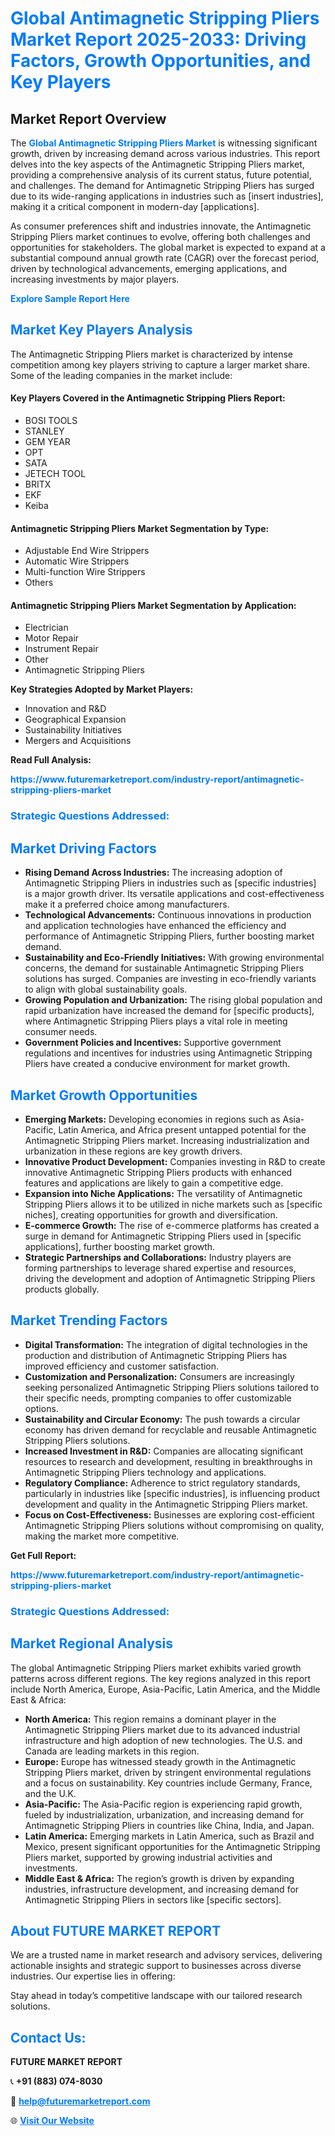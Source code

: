 <h1 style="color: #007BFF;">Global Antimagnetic Stripping Pliers Market Report 2025-2033: Driving Factors, Growth Opportunities, and Key Players</h1>

<section id="overview">
<h2>Market Report Overview</h2>
<p>The <a href="https://www.futuremarketreport.com/industry-report/antimagnetic-stripping-pliers-market" style="color: #007BFF; text-decoration: none;"><strong>Global Antimagnetic Stripping Pliers Market</strong></a> is witnessing significant growth, driven by increasing demand across various industries. This report delves into the key aspects of the Antimagnetic Stripping Pliers market, providing a comprehensive analysis of its current status, future potential, and challenges. The demand for Antimagnetic Stripping Pliers has surged due to its wide-ranging applications in industries such as [insert industries], making it a critical component in modern-day [applications].</p>
<p>As consumer preferences shift and industries innovate, the Antimagnetic Stripping Pliers market continues to evolve, offering both challenges and opportunities for stakeholders. The global market is expected to expand at a substantial compound annual growth rate (CAGR) over the forecast period, driven by technological advancements, emerging applications, and increasing investments by major players.</p>
</section>

<section id="overview">
<p><a href="https://www.futuremarketreport.com/request-sample/reportId=128069" style="color: #007BFF; text-decoration: none;"><strong>Explore Sample Report Here</strong></a></p>
</section>

<section id="key-players">
<h2 style="color: #007BFF;">Market Key Players Analysis</h2>
<p>The Antimagnetic Stripping Pliers market is characterized by intense competition among key players striving to capture a larger market share. Some of the leading companies in the market include:</p>
<h4>Key Players Covered in the Antimagnetic Stripping Pliers Report:</h4>
<ul><li>BOSI TOOLS</li><li>STANLEY</li><li>GEM YEAR</li><li>OPT</li><li>SATA</li><li>JETECH TOOL</li><li>BRITX</li><li>EKF</li><li>Keiba</li></ul>
<h4>Antimagnetic Stripping Pliers Market Segmentation by Type:</h4>
<ul><li>Adjustable End Wire Strippers</li><li>Automatic Wire Strippers</li><li>Multi-function Wire Strippers</li><li>Others</li></ul>

<h4>Antimagnetic Stripping Pliers Market Segmentation by Application:</h4>
<ul><li>Electrician</li><li>Motor Repair</li><li>Instrument Repair</li><li>Other</li><li>Antimagnetic Stripping Pliers</li></ul>
<p><strong>Key Strategies Adopted by Market Players:</strong></p>
<ul>
<li>Innovation and R&D</li>
<li>Geographical Expansion</li>
<li>Sustainability Initiatives</li>
<li>Mergers and Acquisitions</li>
</ul>
</section>

<section>
<p><strong>Read Full Analysis: </strong></p><a href="https://www.futuremarketreport.com/industry-report/antimagnetic-stripping-pliers-market" style="color: #007BFF; text-decoration: none;"><strong>https://www.futuremarketreport.com/industry-report/antimagnetic-stripping-pliers-market</strong></a>
<h3 style="color: #007BFF;">Strategic Questions Addressed:</h3>
</section>

<section id="driving-factors">
<h2 style="color: #007BFF;">Market Driving Factors</h2>
<ul>
<li><strong>Rising Demand Across Industries:</strong> The increasing adoption of Antimagnetic Stripping Pliers in industries such as [specific industries] is a major growth driver. Its versatile applications and cost-effectiveness make it a preferred choice among manufacturers.</li>
<li><strong>Technological Advancements:</strong> Continuous innovations in production and application technologies have enhanced the efficiency and performance of Antimagnetic Stripping Pliers, further boosting market demand.</li>
<li><strong>Sustainability and Eco-Friendly Initiatives:</strong> With growing environmental concerns, the demand for sustainable Antimagnetic Stripping Pliers solutions has surged. Companies are investing in eco-friendly variants to align with global sustainability goals.</li>
<li><strong>Growing Population and Urbanization:</strong> The rising global population and rapid urbanization have increased the demand for [specific products], where Antimagnetic Stripping Pliers plays a vital role in meeting consumer needs.</li>
<li><strong>Government Policies and Incentives:</strong> Supportive government regulations and incentives for industries using Antimagnetic Stripping Pliers have created a conducive environment for market growth.</li>
</ul>
</section>

<section id="growth-opportunities">
<h2 style="color: #007BFF;">Market Growth Opportunities</h2>
<ul>
<li><strong>Emerging Markets:</strong> Developing economies in regions such as Asia-Pacific, Latin America, and Africa present untapped potential for the Antimagnetic Stripping Pliers market. Increasing industrialization and urbanization in these regions are key growth drivers.</li>
<li><strong>Innovative Product Development:</strong> Companies investing in R&D to create innovative Antimagnetic Stripping Pliers products with enhanced features and applications are likely to gain a competitive edge.</li>
<li><strong>Expansion into Niche Applications:</strong> The versatility of Antimagnetic Stripping Pliers allows it to be utilized in niche markets such as [specific niches], creating opportunities for growth and diversification.</li>
<li><strong>E-commerce Growth:</strong> The rise of e-commerce platforms has created a surge in demand for Antimagnetic Stripping Pliers used in [specific applications], further boosting market growth.</li>
<li><strong>Strategic Partnerships and Collaborations:</strong> Industry players are forming partnerships to leverage shared expertise and resources, driving the development and adoption of Antimagnetic Stripping Pliers products globally.</li>
</ul>
</section>

<section id="trending-factors">
<h2 style="color: #007BFF;">Market Trending Factors</h2>
<ul>
<li><strong>Digital Transformation:</strong> The integration of digital technologies in the production and distribution of Antimagnetic Stripping Pliers has improved efficiency and customer satisfaction.</li>
<li><strong>Customization and Personalization:</strong> Consumers are increasingly seeking personalized Antimagnetic Stripping Pliers solutions tailored to their specific needs, prompting companies to offer customizable options.</li>
<li><strong>Sustainability and Circular Economy:</strong> The push towards a circular economy has driven demand for recyclable and reusable Antimagnetic Stripping Pliers solutions.</li>
<li><strong>Increased Investment in R&D:</strong> Companies are allocating significant resources to research and development, resulting in breakthroughs in Antimagnetic Stripping Pliers technology and applications.</li>
<li><strong>Regulatory Compliance:</strong> Adherence to strict regulatory standards, particularly in industries like [specific industries], is influencing product development and quality in the Antimagnetic Stripping Pliers market.</li>
<li><strong>Focus on Cost-Effectiveness:</strong> Businesses are exploring cost-efficient Antimagnetic Stripping Pliers solutions without compromising on quality, making the market more competitive.</li>
</ul>
</section>

<section>
<p><strong>Get Full Report: </strong></p><a href="https://www.futuremarketreport.com/industry-report/antimagnetic-stripping-pliers-market" style="color: #007BFF; text-decoration: none;"><strong>https://www.futuremarketreport.com/industry-report/antimagnetic-stripping-pliers-market</strong></a>
<h3 style="color: #007BFF;">Strategic Questions Addressed:</h3>
</section>


<section id="regional-analysis">
<h2 style="color: #007BFF;">Market Regional Analysis</h2>
<p>The global Antimagnetic Stripping Pliers market exhibits varied growth patterns across different regions. The key regions analyzed in this report include North America, Europe, Asia-Pacific, Latin America, and the Middle East & Africa:</p>
<ul>
<li><strong>North America:</strong> This region remains a dominant player in the Antimagnetic Stripping Pliers market due to its advanced industrial infrastructure and high adoption of new technologies. The U.S. and Canada are leading markets in this region.</li>
<li><strong>Europe:</strong> Europe has witnessed steady growth in the Antimagnetic Stripping Pliers market, driven by stringent environmental regulations and a focus on sustainability. Key countries include Germany, France, and the U.K.</li>
<li><strong>Asia-Pacific:</strong> The Asia-Pacific region is experiencing rapid growth, fueled by industrialization, urbanization, and increasing demand for Antimagnetic Stripping Pliers in countries like China, India, and Japan.</li>
<li><strong>Latin America:</strong> Emerging markets in Latin America, such as Brazil and Mexico, present significant opportunities for the Antimagnetic Stripping Pliers market, supported by growing industrial activities and investments.</li>
<li><strong>Middle East & Africa:</strong> The region’s growth is driven by expanding industries, infrastructure development, and increasing demand for Antimagnetic Stripping Pliers in sectors like [specific sectors].</li>
</ul>
</section>

<footer>
<h2 style="color: #007BFF;">About FUTURE MARKET REPORT</h2>
<p>We are a trusted name in market research and advisory services, delivering actionable insights and strategic support to businesses across diverse industries. Our expertise lies in offering:</p>

<p>Stay ahead in today’s competitive landscape with our tailored research solutions.</p>

<h2 style="color: #007BFF;">Contact Us:</h2>
<p><strong>FUTURE MARKET REPORT</strong></p>
<p>📞 <strong>+91 (883) 074-8030</strong></p>
<p>📧 <strong><a href="mailto:help@futuremarketreport.com" style="color: #007BFF;">help@futuremarketreport.com</a></strong></p>
<p>🌐 <strong><a href="https://www.futuremarketreport.com/" style="color: #007BFF;">Visit Our Website</a></strong></p>
</footer>